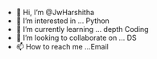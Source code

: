 - 👋 Hi, I’m @JwHarshitha
- 👀 I’m interested in ... Python
- 🌱 I’m currently learning ... depth Coding
- 💞️ I’m looking to collaborate on ... DS
- 📫 How to reach me ...Email

<!---
JwHarshitha/JwHarshitha is a ✨ special ✨ repository because its `README.md` (this file) appears on your GitHub profile.
You can click the Preview link to take a look at your changes.
--->
